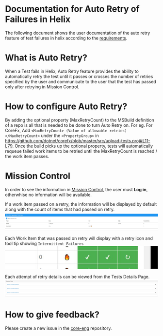 #  Documentation for Auto Retry of Failures in Helix 
The following document shows the user documentation of the auto retry feature of test failures in helix according to the [requirements](https://github.com/dotnet/core-eng/blob/master/Documentation/Project-Docs/Auto-Retry%20Failures/Overview-Requirements.md).

# What is Auto Retry?
When a Test fails in Helix, Auto Retry feature provides the ability to automatically retry the test until it passes or crosses the number of retries specified by the user and communicate to the user that the test has passed only after retrying in Mission Control.

# How to configure Auto Retry?
By adding the optional property (MaxRetryCount) to the MSBuild definition of a repo is all that is needed to be done to turn Auto Retry on. 
For eg. 
For CoreFx, Add `<MaxRetryCount> (Value of allowable retries) </MaxRetryCount>` under the `<PropertyGroup>` in https://github.com/dotnet/corefx/blob/master/src/upload-tests.proj#L11-L79. Once the build picks up the optional property, tests will automatically requeue failed work items to be retried until the MaxRetryCount is reached / the work item passes.

# Mission Control
In order to see the information in [Mission Control], the user must **Log in**, otherwhise no information will be available.

If a work item passed on a retry, the information will be displayed by default along with the count of items that had passed on retry.
![](./Images/WorkItemAggregateSummary_Count.JPG?raw=true)

Each Work Item that was passed on retry will display with a retry icon and tool tip showing `Intermittent Failures`
![](./Images/WorkItemAggregateSummary_Icon.JPG?raw=true)

Each attempt of retry details can be viewed from the Tests Details Page.
![](./Images/Logs.JPG?raw=true)

# How to give feedback?
Please create a new issue in the [core-eng](https://github.com/dotnet/core-eng) repository.

[Mission Control]: https://mc.dot.net/#/